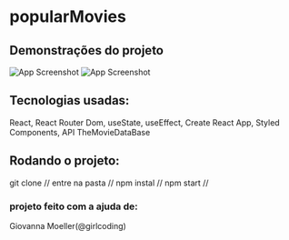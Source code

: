 # popularMovies

## Demonstrações do projeto
![App Screenshot](https://user-images.githubusercontent.com/47362960/158064199-a45b266a-958d-465a-ad14-a2acfbb96f94.png)
![App Screenshot](https://user-images.githubusercontent.com/47362960/158064211-f333a1f4-6e5a-4eef-b2d3-cd679d820dbd.png)

## Tecnologias usadas:
React, React Router Dom, useState, useEffect, Create React App, Styled Components, API TheMovieDataBase

## Rodando o projeto:
git clone //
entre na pasta //
npm instal //
npm start //


### projeto feito com a ajuda de:
Giovanna Moeller(@girlcoding)
